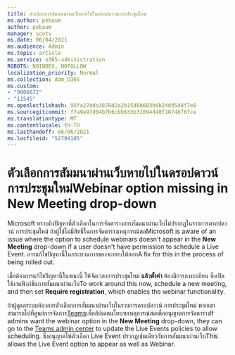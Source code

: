 ```yaml
---
title: ตัวเลือกการสัมมนาผ่านเว็บหายไปในดรอปดาวน์การประชุมใหม่
ms.author: pebaum
author: pebaum
manager: scotv
ms.date: 06/04/2021
ms.audience: Admin
ms.topic: article
ms.service: o365-administration
ROBOTS: NOINDEX, NOFOLLOW
localization_priority: Normal
ms.collection: Adm_O365
ms.custom:
- "9006672"
- "11545"
ms.openlocfilehash: 95fa27dda3878d2a2b15d8b683b6b24dd548f7e0
ms.sourcegitcommit: f7a9e97d04b7b6cbb633b32094d40f1874bf0fce
ms.translationtype: MT
ms.contentlocale: th-TH
ms.lasthandoff: 06/06/2021
ms.locfileid: "52794105"
---
```

# <a name="webinar-option-missing-in-new-meeting-drop-down"></a><span data-ttu-id="00cca-102">ตัวเลือกการสัมมนาผ่านเว็บหายไปในดรอปดาวน์การประชุมใหม่</span><span class="sxs-lookup"><span data-stu-id="00cca-102">Webinar option missing in New Meeting drop-down</span></span>

<span data-ttu-id="00cca-103">Microsoft ทราบถึงปัญหาที่ตัวเลือกในการจัดตารางการสัมมนาผ่านเว็บไม่ปรากฏในรายการดรอปดาวน์ การประชุมใหม่ ถ้าผู้ใช้ไม่มีสิทธิ์ในการจัดตารางเหตุการณ์สด</span><span class="sxs-lookup"><span data-stu-id="00cca-103">Microsoft is aware of an issue where the option to schedule webinars doesn't appear in the **New Meeting** drop-down if a user doesn't have permission to schedule a Live Event.</span></span> <span data-ttu-id="00cca-104">การแก้ไขปัญหานี้ในกระบวนการของจะทยบให้ออก</span><span class="sxs-lookup"><span data-stu-id="00cca-104">A fix for this in the process of being rolled out.</span></span>

<span data-ttu-id="00cca-105">เมื่อต้องการแก้ไขปัญหานี้ในขณะนี้ ให้จัดเวลาการประชุมใหม่ **แล้วตั้งค่า** ต้องมีการลงทะเบียน ซึ่งเปิดใช้งานฟังก์ชันการสัมมนาผ่านเว็บ</span><span class="sxs-lookup"><span data-stu-id="00cca-105">To work around this now, schedule a new meeting, and then set **Require registration**, which enables the webinar functionality.</span></span>

<span data-ttu-id="00cca-106">ถ้าผู้ดูแลระบบต้องการตัวเลือกการสัมมนาผ่านเว็บในรายการดรอปดาวน์ การประชุมใหม่ พวกเขาสามารถไปที่ศูนย์การจัดการ[Teams](https://admin.teams.microsoft.com/policies/broadcasts)เพื่ออัปเดตนโยบายเหตุการณ์สดเพื่ออนุญาตการจัดตาราง</span><span class="sxs-lookup"><span data-stu-id="00cca-106">If admins want the webinar option in the **New Meeting** drop-down, they can go to the [Teams admin center](https://admin.teams.microsoft.com/policies/broadcasts) to update the Live Events policies to allow scheduling.</span></span> <span data-ttu-id="00cca-107">ซึ่งอนุญาตให้ตัวเลือก Live Event ปรากฏเช่นเดียวกับการสัมมนาผ่านเว็บ</span><span class="sxs-lookup"><span data-stu-id="00cca-107">This allows the Live Event option to appear as well as Webinar.</span></span>